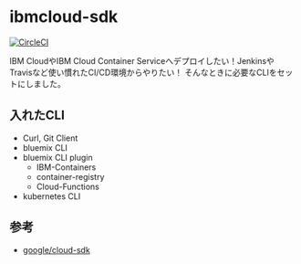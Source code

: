 # ibmcloud-sdk
[![CircleCI](https://circleci.com/gh/kota661/ibmcloud-sdk/tree/master.svg?style=svg)](https://circleci.com/gh/kota661/ibmcloud-sdk/tree/master)

  IBM CloudやIBM Cloud Container Serviceへデプロイしたい！JenkinsやTravisなど使い慣れたCI/CD環境からやりたい！
  そんなときに必要なCLIをセットにしました。

## 入れたCLI
* Curl, Git Client
* bluemix CLI
* bluemix CLI plugin
  - IBM-Containers
  - container-registry
  - Cloud-Functions
* kubernetes CLI


## 参考
* [google/cloud-sdk](https://hub.docker.com/r/google/cloud-sdk/~/dockerfile/)
